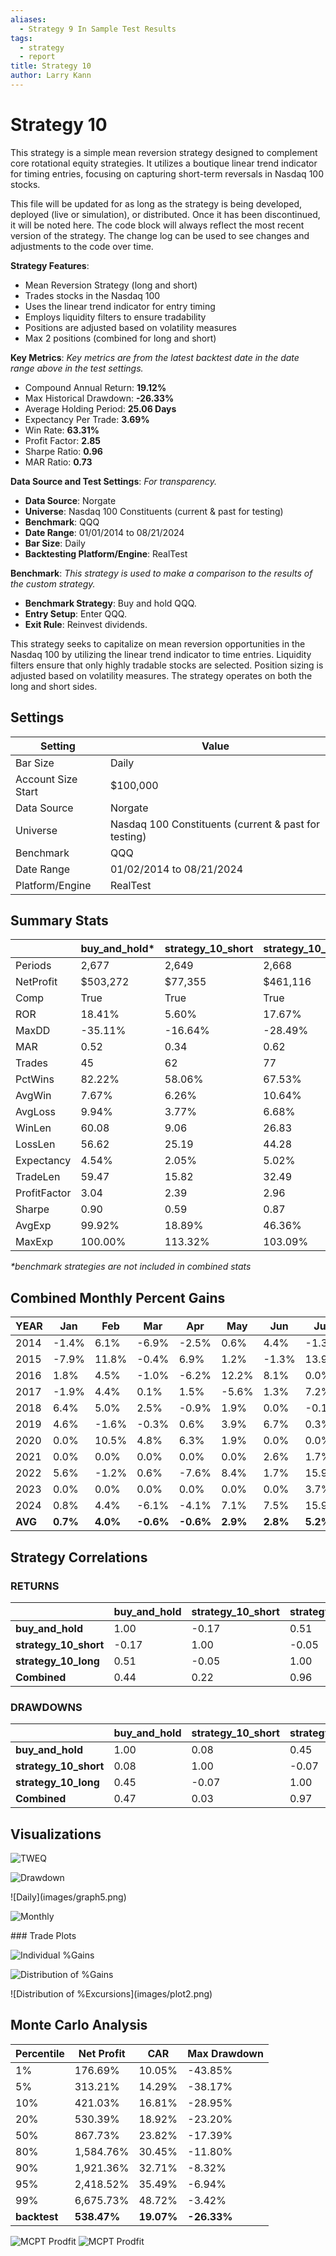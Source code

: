 ```yaml
---
aliases:
  - Strategy 9 In Sample Test Results
tags:
  - strategy
  - report
title: Strategy 10
author: Larry Kann
---
```

# Strategy 10

This strategy is a simple mean reversion strategy designed to complement core rotational equity strategies. It utilizes a boutique linear trend indicator for timing entries, focusing on capturing short-term reversals in Nasdaq 100 stocks.

This file will be updated for as long as the strategy is being developed, deployed (live or simulation), or distributed. Once it has been discontinued, it will be noted here. The code block will always reflect the most recent version of the strategy. The change log can be used to see changes and adjustments to the code over time.

**Strategy Features**:

- Mean Reversion Strategy (long and short)
- Trades stocks in the Nasdaq 100
- Uses the linear trend indicator for entry timing
- Employs liquidity filters to ensure tradability
- Positions are adjusted based on volatility measures
- Max 2 positions (combined for long and short)

**Key Metrics**: _Key metrics are from the latest backtest date in the date range above in the test settings._

- Compound Annual Return: **19.12%** 
- Max Historical Drawdown: **-26.33%**
- Average Holding Period: **25.06 Days**
- Expectancy Per Trade: **3.69%**
- Win Rate: **63.31%**
- Profit Factor: **2.85**
- Sharpe Ratio: **0.96**
- MAR Ratio: **0.73**

**Data Source and Test Settings**: _For transparency._

- **Data Source**: Norgate
- **Universe**: Nasdaq 100 Constituents (current & past for testing)
- **Benchmark**: QQQ
- **Date Range**: 01/01/2014 to 08/21/2024
- **Bar Size**: Daily
- **Backtesting Platform/Engine**: RealTest

**Benchmark**: _This strategy is used to make a comparison to the results of the custom strategy._

- **Benchmark Strategy**: Buy and hold QQQ.
- **Entry Setup**: Enter QQQ.
- **Exit Rule**: Reinvest dividends.

This strategy seeks to capitalize on mean reversion opportunities in the Nasdaq 100 by utilizing the linear trend indicator to time entries. Liquidity filters ensure that only highly tradable stocks are selected. Position sizing is adjusted based on volatility measures. The strategy operates on both the long and short sides.

## Settings

| Setting            | Value                                                |
| ------------------ | ---------------------------------------------------- |
| Bar Size           | Daily                                                |
| Account Size Start | $100,000                                             |
| Data Source        | Norgate                                              |
| Universe           | Nasdaq 100 Constituents (current & past for testing) |
| Benchmark          | QQQ                                                  |
| Date Range         | 01/02/2014 to 08/21/2024                             |
| Platform/Engine    | RealTest                                             |

## Summary Stats
|              | buy_and_hold* | strategy_10_short | strategy_10_long | Combined    |     |
| ------------ | ------------- | ----------------- | ---------------- | ----------- | --- |
| Periods      | 2,677         | 2,649             | 2,668            | 2,668       |     |
| NetProfit    | $503,272      | $77,355           | $461,116         | $538,471    |     |
| Comp         | True          | True              | True             | True        |     |
| ROR          | 18.41%        | 5.60%             | 17.67%           | **19.12%**  |     |
| MaxDD        | -35.11%       | -16.64%           | -28.49%          | **-26.33%** |     |
| MAR          | 0.52          | 0.34              | 0.62             | 0.73        |     |
| Trades       | 45            | 62                | 77               | 139         |     |
| PctWins      | 82.22%        | 58.06%            | 67.53%           | **63.31%**  |     |
| AvgWin       | 7.67%         | 6.26%             | 10.64%           | 8.85%       |     |
| AvgLoss      | 9.94%         | 3.77%             | 6.68%            | 5.20%       |     |
| WinLen       | 60.08         | 9.06              | 26.83            | 19.56       |     |
| LossLen      | 56.62         | 25.19             | 44.28            | 34.55       |     |
| Expectancy   | 4.54%         | 2.05%             | 5.02%            | 3.69%       |     |
| TradeLen     | 59.47         | 15.82             | 32.49            | 25.06       |     |
| ProfitFactor | 3.04          | 2.39              | 2.96             | **2.85**    |     |
| Sharpe       | 0.90          | 0.59              | 0.87             | **0.96**    |     |
| AvgExp       | 99.92%        | 18.89%            | 46.36%           | 57.59%      |     |
| MaxExp       | 100.00%       | 113.32%           | 103.09%          | 209.69%     |     |

*\*benchmark strategies are not included in combined stats*

## Combined Monthly Percent Gains
| YEAR    | Jan      | Feb      | Mar       | Apr       | May      | Jun      | Jul      | Aug      | Sep       | Oct      | Nov      | Dec      | TOTAL     | MaxDD      |     |
| ------- | -------- | -------- | --------- | --------- | -------- | -------- | -------- | -------- | --------- | -------- | -------- | -------- | --------- | ---------- | --- |
| 2014    | -1.4%    | 6.1%     | -6.9%     | -2.5%     | 0.6%     | 4.4%     | -1.3%    | 6.0%     | -9.0%     | -3.1%    | -2.0%    | 11.1%    | **0.1%**  | -18.5%     |     |
| 2015    | -7.9%    | 11.8%    | -0.4%     | 6.9%      | 1.2%     | -1.3%    | 13.9%    | -4.9%    | 3.2%      | 10.1%    | -2.1%    | 0.3%     | **32.3%** | -14.1%     |     |
| 2016    | 1.8%     | 4.5%     | -1.0%     | -6.2%     | 12.2%    | 8.1%     | 0.0%     | -0.4%    | -6.2%     | 0.4%     | 2.8%     | 1.6%     | **17.4%** | -13.6%     |     |
| 2017    | -1.9%    | 4.4%     | 0.1%      | 1.5%      | -5.6%    | 1.3%     | 7.2%     | 4.0%     | -0.4%     | -1.4%    | -4.4%    | 4.1%     | **8.4%**  | -11.4%     |     |
| 2018    | 6.4%     | 5.0%     | 2.5%      | -0.9%     | 1.9%     | 0.0%     | -0.1%    | 1.5%     | -2.2%     | 1.9%     | 5.1%     | -12.6%   | **7.3%**  | -23.0%     |     |
| 2019    | 4.6%     | -1.6%    | -0.3%     | 0.6%      | 3.9%     | 6.7%     | 0.3%     | 0.1%     | 9.1%      | 2.9%     | 3.4%     | 2.4%     | **36.6%** | -7.4%      |     |
| 2020    | 0.0%     | 10.5%    | 4.8%      | 6.3%      | 1.9%     | 0.0%     | 0.0%     | 1.9%     | -1.7%     | -2.7%    | 9.1%     | 0.0%     | **33.3%** | -20.5%     |     |
| 2021    | 0.0%     | 0.0%     | 0.0%      | 0.0%      | 0.0%     | 2.6%     | 1.7%     | 7.6%     | -3.5%     | 9.9%     | -0.6%    | 10.0%    | **30.3%** | -8.2%      |     |
| 2022    | 5.6%     | -1.2%    | 0.6%      | -7.6%     | 8.4%     | 1.7%     | 15.9%    | 3.2%     | -5.2%     | -4.2%    | -7.6%    | -0.6%    | **6.7%**  | -26.3%     |     |
| 2023    | 0.0%     | 0.0%     | 0.0%      | 0.0%      | 0.0%     | 0.0%     | 3.7%     | 0.7%     | -1.7%     | 1.9%     | 7.7%     | 0.3%     | **13.0%** | -2.8%      |     |
| 2024    | 0.8%     | 4.4%     | -6.1%     | -4.1%     | 7.1%     | 7.5%     | 15.9%    | -2.5%    | n/a       | n/a      | n/a      | n/a      | **23.3%** | -11.6%     |     |
| **AVG** | **0.7%** | **4.0%** | **-0.6%** | **-0.6%** | **2.9%** | **2.8%** | **5.2%** | **1.6%** | **-1.8%** | **1.6%** | **1.1%** | **1.7%** | **19.0%** | **-14.3%** |     |

## Strategy Correlations

### RETURNS

|                   | buy_and_hold | strategy_10_short | strategy_10_long | Combined |
| ----------------- | ------------ | ----------------- | ---------------- | -------- |
| **buy_and_hold**   | 1.00         | -0.17             | 0.51             | 0.44     |
| **strategy_10_short** | -0.17     | 1.00              | -0.05            | 0.22     |
| **strategy_10_long**  | 0.51      | -0.05             | 1.00             | 0.96     |
| **Combined**       | 0.44         | 0.22              | 0.96             | 1.00     |

### DRAWDOWNS

|                       | buy_and_hold | strategy_10_short | strategy_10_long | Combined |
| --------------------- | ------------ | ----------------- | ---------------- | -------- |
| **buy_and_hold**      | 1.00         | 0.08              | 0.45             | 0.47     |
| **strategy_10_short** | 0.08         | 1.00              | -0.07            | 0.03     |
| **strategy_10_long**  | 0.45         | -0.07             | 1.00             | 0.97     |
| **Combined**          | 0.47         | 0.03              | 0.97             | 1.00     |

## Visualizations

![TWEQ](Reports/docs/Strategy10/images/graph2.png)

![Drawdown](images/graph3.png)
<div style="page-break-after: always;"></div>
![Daily](images/graph5.png)

![Monthly](images/graph7.png)
<div style="page-break-after: always;"></div>
### Trade Plots

![Individual %Gains](images/plot0.png)


![Distribution of %Gains](images/plot1.png)
<div style="page-break-after: always;"></div>
![Distribution of %Excursions](images/plot2.png)

## Monte Carlo Analysis

| Percentile   | Net Profit  | CAR        | Max Drawdown |
| ------------ | ----------- | ---------- | ------------ |
| 1%           | 176.69%     | 10.05%     | -43.85%      |
| 5%           | 313.21%     | 14.29%     | -38.17%      |
| 10%          | 421.03%     | 16.81%     | -28.95%      |
| 20%          | 530.39%     | 18.92%     | -23.20%      |
| 50%          | 867.73%     | 23.82%     | -17.39%      |
| 80%          | 1,584.76%   | 30.45%     | -11.80%      |
| 90%          | 1,921.36%   | 32.71%     | -8.32%       |
| 95%          | 2,418.52%   | 35.49%     | -6.94%       |
| 99%          | 6,675.73%   | 48.72%     | -3.42%       |
| **backtest** | **538.47%** | **19.07%** | **-26.33%**  |

![MCPT Prodfit](images/plot4.png)
![MCPT Prodfit](images/plot5.png)


